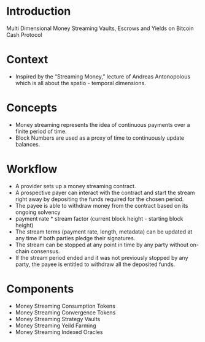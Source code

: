 # Introduction
Multi Dimensional Money Streaming Vaults, Escrows and Yields on Bitcoin Cash Protocol 

# Context
- Inspired by the  “Streaming Money,” lecture of Andreas Antonopolous which is all about the spatio - temporal dimensions.

# Concepts
- Money streaming represents the idea of continuous payments over a finite period of time.
- Block Numbers are used as a proxy of time to continuously update balances.

# Workflow
- A provider sets up a money streaming contract.
- A prospective payer can interact with the contract and start the stream right away by depositing the funds required for the chosen period.
- The payee is able to withdraw money from the contract based on its ongoing solvency
- payment rate * stream factor (current block height - starting block height)
- The stream terms (payment rate, length, metadata) can be updated at any time if both parties pledge their signatures.
- The stream can be stopped at any point in time by any party without on-chain consensus.
- If the stream period ended and it was not previously stopped by any party, the payee is entitled to withdraw all the deposited funds.

# Components
- Money Streaming Consumption Tokens
- Money Streaming Convergence Tokens
- Money Streaming Strategy Vaults
- Money Streaming Yeild Farming
- Money Streaming Indexed Oracles

